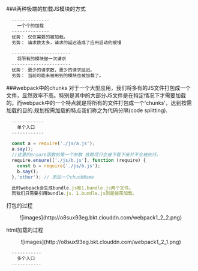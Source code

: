 ###两种极端的加载JS模块的方式
```js
  --------------
    一个个的加载
  --------------
  优势： 仅仅需要的被加载。
  劣势： 请求数太多，请求的延迟造成了应用启动的缓慢

  ----------------------
    将所有的模块做一次请求
  ----------------------
  优势： 更少的请求数，更少的请求延迟。
  劣势： 当前可能未被用到的模块也被加载了。  
```

###webpack中的chunks
  对于一个大型应用，我们将多有的JS文件打包成一个文件，显然效率不高。特别是其中的大部分JS文件是在特定情况下才需要加载的。而webpack中的一个特点就是将所有的文件打包成一个'chunks'，达到按需加载的目的.规划按需加载的特点我们称之为代码分隔(code splitting).

```js
  ------------
    单个入口
  ------------  

  const a = require('./js/a.js');
  a.say();
  //这里的ensure函数的第一个参数 依赖项只会被下载下来并不会被执行。
  require.ensure(['./js/b.js'], function (require) {
    const b = require('./js/b.js');
    b.say();
  },'other'); // 添加一个chunkName

  此时webpack会生成bundle.js和1.bundle.js两个文件。
  而我们只需要引用bundle.js，1.bundle.js则是按需加载。
```
  打包的过程
  <center>![images](http://o8sux93eg.bkt.clouddn.com/webpack1_2_2.png)</center>

  html加载的过程
  <center>![images](http://o8sux93eg.bkt.clouddn.com/webpack1_2_1.png)</center>

```js
  -----------
    多个入口
  -----------
    
```
